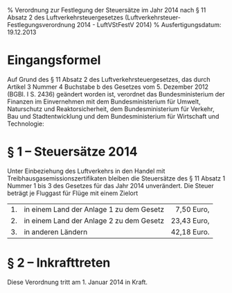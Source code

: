 % Verordnung zur Festlegung der Steuersätze im Jahr 2014 nach § 11 Absatz 2 des Luftverkehrsteuergesetzes  (Luftverkehrsteuer-Festlegungsverordnung 2014 - LuftVStFestV 2014)
% Ausfertigungsdatum: 19.12.2013
 
# Eingangsformel

Auf Grund des § 11 Absatz 2 des Luftverkehrsteuergesetzes, das durch Artikel 3 Nummer 4 Buchstabe b des Gesetzes vom 5. Dezember 2012 (BGBl. I S. 2436) geändert worden ist, verordnet das Bundesministerium der Finanzen im Einvernehmen mit dem Bundesministerium für Umwelt, Naturschutz und Reaktorsicherheit, dem Bundesministerium für Verkehr, Bau und Stadtentwicklung und dem Bundesministerium für Wirtschaft und Technologie:

# § 1 – Steuersätze 2014

Unter Einbeziehung des Luftverkehrs in den Handel mit Treibhausgasemissionszertifikaten bleiben die Steuersätze des § 11 Absatz 1 Nummer 1 bis 3 des Gesetzes für das Jahr 2014 unverändert. Die Steuer beträgt je Fluggast für Flüge mit einem Zielort

|     |                                          |             |
|:----|:-----------------------------------------|------------:|
| 1\. | in einem Land der Anlage 1 zu dem Gesetz |  7,50 Euro, |
| 2\. | in einem Land der Anlage 2 zu dem Gesetz | 23,43 Euro, |
| 3\. | in anderen Ländern                       | 42,18 Euro. |

# § 2 – Inkrafttreten

Diese Verordnung tritt am 1. Januar 2014 in Kraft.
